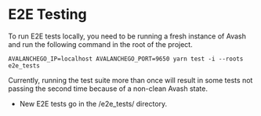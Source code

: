 # E2E Testing

To run E2E tests locally, you need to be running a fresh instance of Avash and run the following command in the root of the project.

`AVALANCHEGO_IP=localhost AVALANCHEGO_PORT=9650 yarn test -i --roots e2e_tests`

Currently, running the test suite more than once will result in some tests not passing the second time because of a non-clean Avash state.

- New E2E tests go in the /e2e_tests/ directory.


